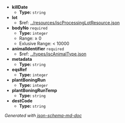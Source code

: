  - <b id="#/properties/killDate">killDate</b>
	 - **Type:** `string`
 - <b id="#/properties/lot">lot</b>
	 - &#36;ref: [../resources/iscProcessingLotResource.json](#..resourcesiscprocessinglotresource.json)
 - <b id="#/properties/bodyNo">bodyNo</b> `required`
	 - **Type:** `integer`
	 - Range:  &ge; 0
	 - Exlusive Range:  < 10000
 - <b id="#/properties/animalIdentifier">animalIdentifier</b> `required`
	 - &#36;ref: [../types/iscAnimalType.json](#..typesiscanimaltype.json)
 - <b id="#/properties/metadata">metadata</b>
	 - **Type:** `string`
 - <b id="#/properties/eqsRef">eqsRef</b>
	 - **Type:** `integer`
 - <b id="#/properties/plantBoningRun">plantBoningRun</b>
	 - **Type:** `integer`
 - <b id="#/properties/plantBoningRunTemp">plantBoningRunTemp</b>
	 - **Type:** `string`
 - <b id="#/properties/destCode">destCode</b>
	 - **Type:** `string`

_Generated with [json-schema-md-doc](https://brianwendt.github.io/json-schema-md-doc/)_